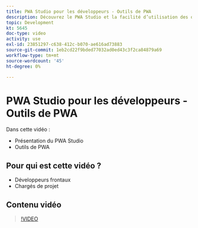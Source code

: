 ```yaml
---
title: PWA Studio pour les développeurs - Outils de PWA
description: Découvrez le PWA Studio et la facilité d’utilisation des outils de PWA Studio.
topic: Development
kt: 5645
doc-type: video
activity: use
exl-id: 23851297-c638-412c-b070-ae616ad73883
source-git-commit: 1eb2cd22f9bded77032ad0ed43c3f2ca84879a69
workflow-type: tm+mt
source-wordcount: '45'
ht-degree: 0%

---
```


# PWA Studio pour les développeurs - Outils de PWA

Dans cette vidéo :

- Présentation du PWA Studio
- Outils de PWA

## Pour qui est cette vidéo ?

- Développeurs frontaux
- Chargés de projet

## Contenu vidéo

>[!VIDEO](https://video.tv.adobe.com/v/35716?quality=12&learn=on)
